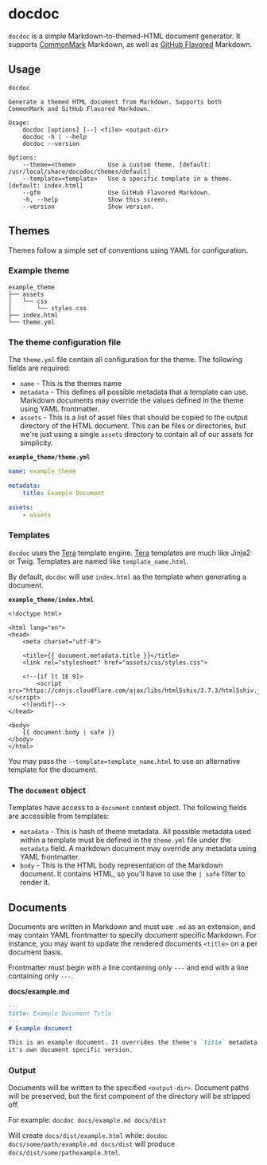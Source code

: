 # docdoc
`docdoc` is a simple Markdown-to-themed-HTML document generator. It supports
[CommonMark][] Markdown, as well as [GitHub Flavored][] Markdown.

## Usage
```
docdoc

Generate a themed HTML document from Markdown. Supports both CommonMark and GitHub Flavored Markdown.

Usage:
    docdoc [options] [--] <file> <output-dir>
    docdoc -h | --help
    docdoc --version

Options:
    --theme=<theme>         Use a custom theme. [default: /usr/local/share/docodoc/themes/default]
    --template=<template>   Use a specific template in a theme. [default: index.html]
    --gfm                   Use GitHub Flavored Markdown.
    -h, --help              Show this screen.
    --version               Show version.
```


## Themes
Themes follow a simple set of conventions using YAML for configuration.

### Example theme
```
example_theme
├── assets
│   └── css
│       └── styles.css
├── index.html
└── theme.yml
```

### The theme configuration file
The `theme.yml` file contain all configuration for the theme. The following
fields are required:

* `name` - This is the themes name
* `metadata` - This defines all possible metadata that a template can use.
  Markdown documents may override the values defined in the theme using YAML
  frontmatter.
* `assets` - This is a list of asset files that should be copied to the output
  directory of the HTML document. This can be files or directories, but we're
  just using a single `assets` directory to contain all of our assets for
  simplicity.

**`example_theme/theme.yml`**
```yaml
name: example_theme

metadata:
    title: Example Document

assets:
    - assets
```

### Templates
`docdoc` uses the [Tera][] template engine. [Tera][] templates are much like
Jinja2 or Twig. Templates are named like `template_name.html`.

By default, `docdoc` will use `index.html` as the template when generating a
document.

**`example_theme/index.html`**
```jinja
<!doctype html>

<html lang="en">
<head>
    <meta charset="utf-8">

    <title>{{ document.metadata.title }}</title>
    <link rel="stylesheet" href="assets/css/styles.css">

    <!--[if lt IE 9]>
        <script src="https://cdnjs.cloudflare.com/ajax/libs/html5shiv/3.7.3/html5shiv.js"></script>
    <![endif]-->
</head>

<body>
    {{ document.body | safe }}
</body>
</html>
```

You may pass the `--template=template_name.html` to use an
alternative template for the document.

### The `document` object
Templates have access to a `document` context object. The following fields are
accessible from templates:

* `metadata` - This is hash of theme metadata. All possible metadata used
  within a template must be defined in the `theme.yml` file under the
  `metadata` field. A markdown document may override any metadata using YAML
  frontmatter.
* `body` - This is the HTML body representation of the Markdown document. It
  contains HTML, so you'll have to use the `| safe` filter to render it.

## Documents
Documents are written in Markdown and must use `.md` as an extension, and may
contain YAML frontmatter to specify document specific Markdown. For instance,
you may want to update the rendered documents `<title>` on a per document
basis.

Frontmatter must begin with a line containing only `---` and end with a line
containing only `---`.

**docs/example.md**
```markdown
---
title: Example Document Title
---
# Example document

This is an example document. It overrides the theme's `title` metadata with
it's own document specific version.
```

### Output
Documents will be written to the specified `<output-dir>`. Document paths will
be preserved, but the first component of the directory will be stripped off.

For example:
`docdoc docs/example.md docs/dist`

Will create `docs/dist/example.html` while:
`docdoc docs/some/path/example.md docs/dist` will produce
`docs/dist/some/pathexample.html`.

[CommonMark]: http://commonmark.org/
[GitHub Flavored]: https://github.github.com/gfm/
[Tera]: https://tera.netlify.com/
